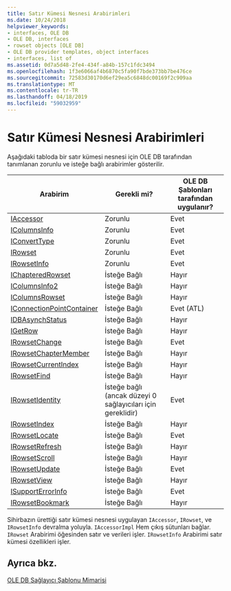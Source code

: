 ```yaml
---
title: Satır Kümesi Nesnesi Arabirimleri
ms.date: 10/24/2018
helpviewer_keywords:
- interfaces, OLE DB
- OLE DB, interfaces
- rowset objects [OLE DB]
- OLE DB provider templates, object interfaces
- interfaces, list of
ms.assetid: 0d7a5d48-2fe4-434f-a84b-157c1fdc3494
ms.openlocfilehash: 1f3e6066af4b6870c5fa90f7bde373bb7be476ce
ms.sourcegitcommit: 72583d30170d6ef29ea5c6848dc00169f2c909aa
ms.translationtype: MT
ms.contentlocale: tr-TR
ms.lasthandoff: 04/18/2019
ms.locfileid: "59032959"
---
```

# <a name="rowset-object-interfaces"></a>Satır Kümesi Nesnesi Arabirimleri

Aşağıdaki tabloda bir satır kümesi nesnesi için OLE DB tarafından tanımlanan zorunlu ve isteğe bağlı arabirimler gösterilir.

|Arabirim|Gerekli mi?|OLE DB Şablonları tarafından uygulanır?|
|---------------|---------------|--------------------------------------|
|[IAccessor](/previous-versions/windows/desktop/ms719672(v=vs.85))|Zorunlu|Evet|
|[IColumnsInfo](/previous-versions/windows/desktop/ms724541(v=vs.85))|Zorunlu|Evet|
|[IConvertType](/previous-versions/windows/desktop/ms715926(v=vs.85))|Zorunlu|Evet|
|[IRowset](/previous-versions/windows/desktop/ms720986(v=vs.85))|Zorunlu|Evet|
|[IRowsetInfo](/previous-versions/windows/desktop/ms724541(v=vs.85))|Zorunlu|Evet|
|[IChapteredRowset](/previous-versions/windows/desktop/ms718180(v=vs.85))|İsteğe Bağlı|Hayır|
|[IColumnsInfo2](/previous-versions/windows/desktop/ms712953(v=vs.85))|İsteğe Bağlı|Hayır|
|[IColumnsRowset](/previous-versions/windows/desktop/ms722657(v=vs.85))|İsteğe Bağlı|Hayır|
|[IConnectionPointContainer](/windows/desktop/api/ocidl/nn-ocidl-iconnectionpointcontainer)|İsteğe Bağlı|Evet (ATL)|
|[IDBAsynchStatus](/previous-versions/windows/desktop/ms709832(v=vs.85))|İsteğe Bağlı|Hayır|
|[IGetRow](/previous-versions/windows/desktop/ms718047(v=vs.85))|İsteğe Bağlı|Hayır|
|[IRowsetChange](/previous-versions/windows/desktop/ms715790(v=vs.85))|İsteğe Bağlı|Evet|
|[IRowsetChapterMember](/previous-versions/windows/desktop/ms725430(v=vs.85))|İsteğe Bağlı|Hayır|
|[IRowsetCurrentIndex](/previous-versions/windows/desktop/ms709700(v=vs.85))|İsteğe Bağlı|Hayır|
|[IRowsetFind](/previous-versions/windows/desktop/ms724221(v=vs.85))|İsteğe Bağlı|Hayır|
|[IRowsetIdentity](/previous-versions/windows/desktop/ms715913(v=vs.85))|İsteğe bağlı (ancak düzeyi 0 sağlayıcıları için gereklidir)|Evet|
|[IRowsetIndex](/previous-versions/windows/desktop/ms719604(v=vs.85))|İsteğe Bağlı|Hayır|
|[IRowsetLocate](/previous-versions/windows/desktop/ms721190(v=vs.85))|İsteğe Bağlı|Evet|
|[IRowsetRefresh](/previous-versions/windows/desktop/ms714892(v=vs.85))|İsteğe Bağlı|Hayır|
|[IRowsetScroll](/previous-versions/windows/desktop/ms712984(v=vs.85))|İsteğe Bağlı|Hayır|
|[IRowsetUpdate](/previous-versions/windows/desktop/ms714401(v=vs.85))|İsteğe Bağlı|Evet|
|[IRowsetView](/previous-versions/windows/desktop/ms709755(v=vs.85))|İsteğe Bağlı|Hayır|
|[ISupportErrorInfo](/previous-versions/windows/desktop/ms715816(v=vs.85))|İsteğe Bağlı|Evet|
|[IRowsetBookmark](/previous-versions/windows/desktop/ms714246(v=vs.85))|İsteğe Bağlı|Hayır|

Sihirbazın ürettiği satır kümesi nesnesi uygulayan `IAccessor`, `IRowset`, ve `IRowsetInfo` devralma yoluyla. `IAccessorImpl` Hem çıkış sütunları bağlar. `IRowset` Arabirimi öğesinden satır ve verileri işler. `IRowsetInfo` Arabirimi satır kümesi özellikleri işler.

## <a name="see-also"></a>Ayrıca bkz.

[OLE DB Sağlayıcı Şablonu Mimarisi](../../data/oledb/ole-db-provider-template-architecture.md)<br/>
